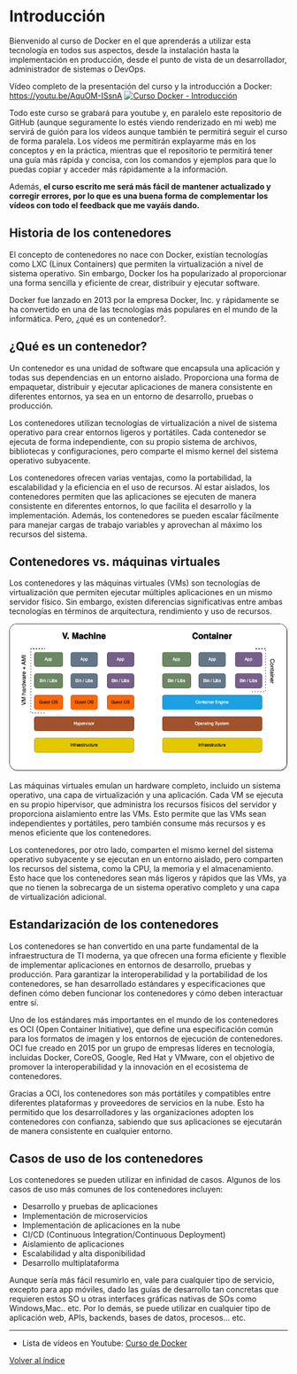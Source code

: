 # Introducción
Bienvenido al curso de Docker en el que aprenderás a utilizar esta tecnología en todos sus aspectos, desde la instalación hasta la implementación en producción, desde el punto de vista de un desarrollador, administrador de sistemas o DevOps.

Vídeo completo de la presentación del curso y la introducción a Docker:
https://youtu.be/AquOM-ISsnA
[![Curso Docker - Introducción](https://img.youtube.com/vi/AquOM-ISsnA/0.jpg)](https://www.youtube.com/watch?v=AquOM-ISsnA)

Todo este curso se grabará para youtube y, en paralelo este repositorio de GitHub (aunque seguramente lo estés viendo renderizado en mi web) me servirá de guión para los vídeos aunque también te permitirá seguir el curso de forma paralela. Los vídeos me permitirán explayarme más en los conceptos y en la práctica, mientras que el repositorio te permitirá tener una guía más rápida y concisa, con los comandos y ejemplos para que lo puedas copiar y acceder más rápidamente a la información.

Además, **el curso escrito me será más fácil de mantener actualizado y corregir errores, por lo que es una buena forma de complementar los vídeos con todo el feedback que me vayáis dando.**


## Historia de los contenedores
El concepto de contenedores no nace con Docker, existían tecnologías como LXC (Linux Containers) que permiten la virtualización a nivel de sistema operativo. Sin embargo, Docker los ha popularizado al proporcionar una forma sencilla y eficiente de crear, distribuir y ejecutar software.

Docker fue lanzado en 2013 por la empresa Docker, Inc. y rápidamente se ha convertido en una de las tecnologías más populares en el mundo de la informática. Pero, ¿qué es un contenedor?.


## ¿Qué es un contenedor?
Un contenedor es una unidad de software que encapsula una aplicación y todas sus dependencias en un entorno aislado. Proporciona una forma de empaquetar, distribuir y ejecutar aplicaciones de manera consistente en diferentes entornos, ya sea en un entorno de desarrollo, pruebas o producción.

Los contenedores utilizan tecnologías de virtualización a nivel de sistema operativo para crear entornos ligeros y portátiles. Cada contenedor se ejecuta de forma independiente, con su propio sistema de archivos, bibliotecas y configuraciones, pero comparte el mismo kernel del sistema operativo subyacente.

Los contenedores ofrecen varias ventajas, como la portabilidad, la escalabilidad y la eficiencia en el uso de recursos. Al estar aislados, los contenedores permiten que las aplicaciones se ejecuten de manera consistente en diferentes entornos, lo que facilita el desarrollo y la implementación. Además, los contenedores se pueden escalar fácilmente para manejar cargas de trabajo variables y aprovechan al máximo los recursos del sistema.



## Contenedores vs. máquinas virtuales
Los contenedores y las máquinas virtuales (VMs) son tecnologías de virtualización que permiten ejecutar múltiples aplicaciones en un mismo servidor físico. Sin embargo, existen diferencias significativas entre ambas tecnologías en términos de arquitectura, rendimiento y uso de recursos.

![Contenedores vs VMS](diagramas/vms_vs_containers.drawio.png)



Las máquinas virtuales emulan un hardware completo, incluido un sistema operativo, una capa de virtualización y una aplicación. Cada VM se ejecuta en su propio hipervisor, que administra los recursos físicos del servidor y proporciona aislamiento entre las VMs. Esto permite que las VMs sean independientes y portátiles, pero también consume más recursos y es menos eficiente que los contenedores.

Los contenedores, por otro lado, comparten el mismo kernel del sistema operativo subyacente y se ejecutan en un entorno aislado, pero comparten los recursos del sistema, como la CPU, la memoria y el almacenamiento. Esto hace que los contenedores sean más ligeros y rápidos que las VMs, ya que no tienen la sobrecarga de un sistema operativo completo y una capa de virtualización adicional.


## Estandarización de los contenedores
Los contenedores se han convertido en una parte fundamental de la infraestructura de TI moderna, ya que ofrecen una forma eficiente y flexible de implementar aplicaciones en entornos de desarrollo, pruebas y producción. Para garantizar la interoperabilidad y la portabilidad de los contenedores, se han desarrollado estándares y especificaciones que definen cómo deben funcionar los contenedores y cómo deben interactuar entre sí.

Uno de los estándares más importantes en el mundo de los contenedores es OCI (Open Container Initiative), que define una especificación común para los formatos de imagen y los entornos de ejecución de contenedores. OCI fue creado en 2015 por un grupo de empresas líderes en tecnología, incluidas Docker, CoreOS, Google, Red Hat y VMware, con el objetivo de promover la interoperabilidad y la innovación en el ecosistema de contenedores.

Gracias a OCI, los contenedores son más portátiles y compatibles entre diferentes plataformas y proveedores de servicios en la nube. Esto ha permitido que los desarrolladores y las organizaciones adopten los contenedores con confianza, sabiendo que sus aplicaciones se ejecutarán de manera consistente en cualquier entorno.



## Casos de uso de los contenedores
Los contenedores se pueden utilizar en infinidad de casos. Algunos de los casos de uso más comunes de los contenedores incluyen:
* Desarrollo y pruebas de aplicaciones
* Implementación de microservicios
* Implementación de aplicaciones en la nube
* CI/CD (Continuous Integration/Continuous Deployment)
* Aislamiento de aplicaciones
* Escalabilidad y alta disponibilidad
* Desarrollo multiplataforma

Aunque sería más fácil resumirlo en, vale para cualquier tipo de servicio, excepto para app móviles, dado las guías de desarrollo tan concretas que requieren estos SO u otras interfaces gráficas nativas de SOs como Windows,Mac.. etc. Por lo demás, se puede utilizar en cualquier tipo de aplicación web, APIs, backends, bases de datos, procesos... etc.

---
* Lista de vídeos en Youtube: [Curso de Docker](https://www.youtube.com/playlist?list=PLQhxXeq1oc2n7YnjRhq7qVMzZWtDY7Zz0)

[Volver al índice](README.md#índice)


